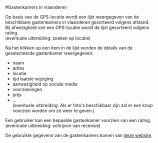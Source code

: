 #Gastenkamers in vlaanderen

Op basis van de GPS-locatie wordt een lijst weergegeven van de beschikbare gastenkamers in vlaanderen gesorteerd volgens afstand.  
Bij afwezigheid van een GPS-locatie wordt de lijst gesorteerd volgens rating.  
(eventuele uitbreiding: zoeken op locatie)

Na het klikken op een item in de lijst worden de details van de geselecteerde gastenkamer weergegeven:
- naam
- adres
- locatie
- tijd laatste wijziging
- aanwezigheid op sociale media
- voorzieningen
- prijs
- ...  
(eventuele uitbreiding: Als er foto's beschikbaar zijn zal er een knop voorzien worden om ze weer te geven.)

Een gebruiker kan een bepaalde gastenkamer voorzien van een rating.  
(eventuele uitbreiding: schrijven van recensie)

De gebruikte gegevens van de gastenkamers komen van [deze website](http://opendata.visitflanders.org/tourist/accommodation/guest-rooms).
